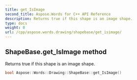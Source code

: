 ```yaml
---
title: get_IsImage
second_title: Aspose.Words for C++ API Reference
description: Returns true if this shape is an image shape. 
type: docs
weight: 0
url: /cpp/aspose.words.drawing/shapebase/get_isimage/
---
```

## ShapeBase.get_IsImage method


Returns true if this shape is an image shape.

```cpp
bool Aspose::Words::Drawing::ShapeBase::get_IsImage()
```


